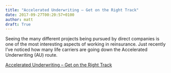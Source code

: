 ```yaml
---
title: "Accelerated Underwriting – Get on the Right Track"
date: 2017-09-27T00:20:57+0100
author: matt
draft: True
---
```

Seeing the many different projects being pursued by direct companies is one of the most interesting aspects of working in reinsurance. Just recently I’ve noticed how many life carriers are going down the Accelerated Underwriting (AU) route.

[ Accelerated Underwriting – Get on the Right Track ]( http://www.genre.com/knowledge/blog/accelerated-underwriting-get-on-the-right-track-en.html )
